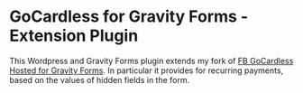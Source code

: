 # GoCardless for Gravity Forms - Extension Plugin

This Wordpress and Gravity Forms plugin extends my fork of [FB GoCardless Hosted for Gravity Forms](https://github.com/markbarnes/GoCardlessForGravityForms). In particular it provides for recurring payments, based on the values of hidden fields in the form.